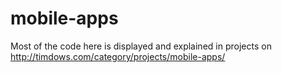 # mobile-apps

Most of the code here is displayed and explained in projects on http://timdows.com/category/projects/mobile-apps/
